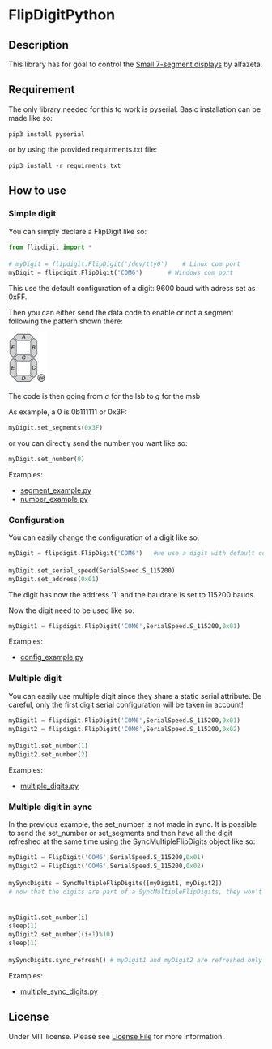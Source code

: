 # FlipDigitPython

## Description

This library has for goal to control the [Small 7-segment displays](https://flipdots.com/en/products-services/small-7-segment-displays/) by alfazeta.

## Requirement

The only library needed for this to work is pyserial. Basic installation can be made like so:

```pip3 install pyserial```

or by using the provided requirments.txt file:

```pip3 install -r requirments.txt```

## How to use

### Simple digit

You can simply declare a FlipDigit like so:

```python
from flipdigit import *

# myDigit = flipdigit.FlipDigit('/dev/tty0') 	# Linux com port
myDigit = flipdigit.FlipDigit('COM6') 		# Windows com port
``` 

This use the default configuration of a digit: 9600 baud with adress set as 0xFF.

Then you can either send the data code to enable or not a segment following the pattern shown there:

<img src="https://github.com/lucblender/FlipDigitPython/blob/master/examples/7-segments.png" height="100">

The code is then going from _a_ for the lsb to _g_ for the msb

As example, a 0 is 0b111111 or 0x3F:

```python
myDigit.set_segments(0x3F)
``` 

or  you can directly send the number you want like so:

```python
myDigit.set_number(0)
``` 

Examples:
- [segment_example.py](https://github.com/lucblender/FlipDigitPython/blob/master/examples/segment_example.py)
- [number_example.py](https://github.com/lucblender/FlipDigitPython/blob/master/examples/number_example.py)

### Configuration

You can easily change the configuration of a digit like so:

```python
myDigit = flipdigit.FlipDigit('COM6')	#we use a digit with default configuration

myDigit.set_serial_speed(SerialSpeed.S_115200)
myDigit.set_address(0x01)
``` 

The digit has now the address '1' and the baudrate is set to 115200 bauds.

Now the digit need to be used like so:

```python
myDigit1 = flipdigit.FlipDigit('COM6',SerialSpeed.S_115200,0x01)
``` 

Examples:
- [config_example.py](https://github.com/lucblender/FlipDigitPython/blob/master/examples/config_example.py)

### Multiple digit

You can easily use multiple digit since they share a static serial attribute. Be careful, only the first digit serial configuration will be taken in account!

```python
myDigit1 = flipdigit.FlipDigit('COM6',SerialSpeed.S_115200,0x01)
myDigit2 = flipdigit.FlipDigit('COM6',SerialSpeed.S_115200,0x02)

myDigit1.set_number(1)
myDigit2.set_number(2)
```

Examples:
- [multiple_digits.py](https://github.com/lucblender/FlipDigitPython/blob/master/examples/multiple_digits.py)

### Multiple digit in sync

In the previous example, the set_number is not made in sync. It is possible to send the set_number or set_segments and then have all the digit refreshed at the same time using the SyncMultipleFlipDigits object like so: 

```python
myDigit1 = FlipDigit('COM6',SerialSpeed.S_115200,0x01)
myDigit2 = FlipDigit('COM6',SerialSpeed.S_115200,0x02)

mySyncDigits = SyncMultipleFlipDigits([myDigit1, myDigit2])
# now that the digits are part of a SyncMultipleFlipDigits, they won't be refreshed automatically


myDigit1.set_number(i)	 		
sleep(1)
myDigit2.set_number((i+1)%10)
sleep(1)

mySyncDigits.sync_refresh() # myDigit1 and myDigit2 are refreshed only here!

```

Examples:
- [multiple_sync_digits.py](https://github.com/lucblender/FlipDigitPython/blob/master/examples/multiple_sync_digits.py)


## License

Under MIT license. Please see [License File](https://github.com/lucblender/FlipDigitPython/blob/master/LICENSE) for more information.